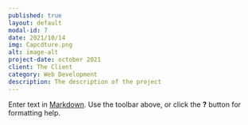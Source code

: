 ```yaml
---
published: true
layout: default
modal-id: 7
date: 2021/10/14
img: Capcdture.png
alt: image-alt
project-date: october 2021
client: The Client
category: Web Development
description: The description of the project
---
```




Enter text in [Markdown](http://daringfireball.net/projects/markdown/). Use the toolbar above, or click the **?** button for formatting help.
